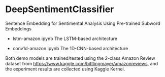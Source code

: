 # DeepSentimentClassifier

Sentence Embedding for Sentimental Analysis Using Pre-trained Subword Embeddings

* lstm-amazon.ipynb The LSTM-based architecture

* conv1d-amazon.ipynb The 1D-CNN-based architecture

Both demo models are trained/tested using the 2-class Amazon Review dataset from https://www.kaggle.com/bittlingmayer/amazonreviews, and the experiment results are collected using Kaggle Kernel.
